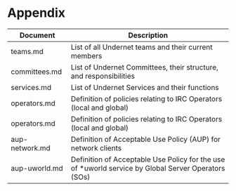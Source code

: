 # Appendix

| Document       | Description
|----------------|------------------------------------------------------------------------------------------------------|
| teams.md       | List of all Undernet teams and their current members                                                 |
| committees.md  | List of Undernet Committees, their structure, and responsibilities                                   |
| services.md    | List of Undernet Services and their functions                                                        | 
| operators.md   | Definition of policies relating to IRC Operators (local and global)                                  |
| operators.md   | Definition of policies relating to IRC Operators (local and global)                                  |
| aup-network.md | Definition of Acceptable Use Policy (AUP) for network clients                                        |
| aup-uworld.md  | Definition of Acceptable Use Policy for the use of \*uworld service by Global Server Operators (SOs) |  
